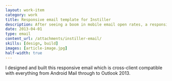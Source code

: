 ```yaml
---
layout: work-item
category: work
title: Responsive email template for Instiller
description: After seeing a boom in mobile email open rates, a responsive template was needed.
date: 2013-04-01
type: email
content_url: /attachments/instiller-email/
skills: [design, build]
images: [article-image.jpg]
half-width: true
---
```


I designed and built this responsive email which is cross-client compatible with everything from Android Mail through to Outlook 2013.
